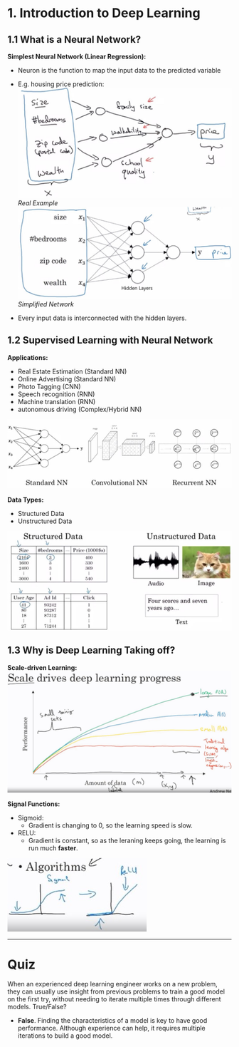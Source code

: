 
# 1. Introduction to Deep Learning

## 1.1 What is a Neural Network? 

**Simplest Neural Network (Linear Regression):**
- Neuron is the function to map the input data to the predicted variable
- E.g. housing price prediction: 
<img src = 'imgs/housing-price-prediction.jpg'>*Real Example*
<img src = 'imgs/housing-price-prediction-simplified.jpg'>*Simplified Network*

- Every input data is interconnected with the hidden layers.


## 1.2 Supervised Learning with Neural Network

**Applications:** 
- Real Estate Estimation (Standard NN) 
- Online Advertising (Standard NN)
- Photo Tagging (CNN)
- Speech recognition (RNN)
- Machine translation (RNN)
- autonomous driving (Complex/Hybrid NN)

<img src = 'imgs/standard-nn.jpg'>

**Data Types:**
- Structured Data
- Unstructured Data 

<img src= 'imgs/data-types.jpg'>



## 1.3 Why is Deep Learning Taking off?

**Scale-driven Learning:**
<img src = 'imgs/scale-driven-learning.jpg'>

**Signal Functions:**
- Sigmoid:
    - Gradient is changing to 0, so the learning speed is slow.
- RELU: 
    - Gradient is constant, so as the leraning keeps going, the learning is run much **faster**.
<img src = 'imgs/learning-rate.jpg'>



----------

# Quiz

When an experienced deep learning engineer works on a new problem, they can usually use insight from previous problems to train a good model on the first try, without needing to iterate multiple times through different models. True/False?
- **False**. Finding the characteristics of a model is key to have good performance. Although experience can help, it requires multiple iterations to build a good model.

